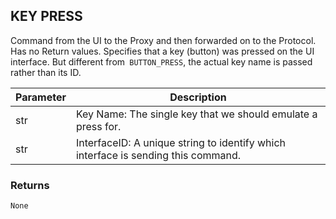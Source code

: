 ## KEY PRESS

Command from the UI to the Proxy and then forwarded on to the Protocol. Has no Return values. Specifies that a key (button) was pressed on the UI interface. But different from` BUTTON_PRESS`, the actual key name is passed rather than its ID.


| Parameter | Description |
| --- | --- |
| str | Key Name: The single key that we should emulate a press for.
| str | InterfaceID:  A unique string to identify which interface is sending this command. |


### Returns

`None`



